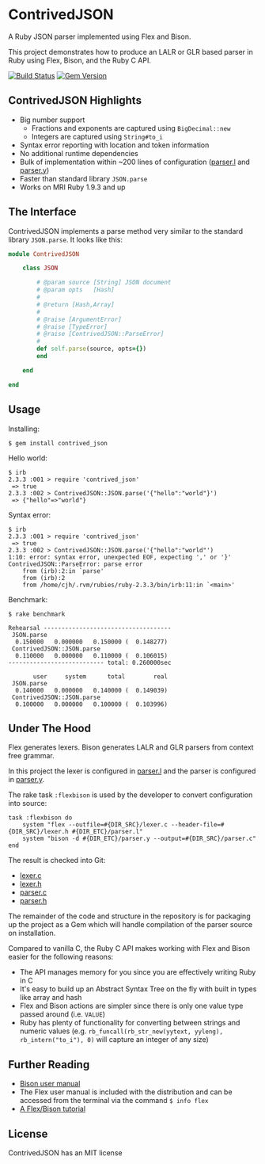 ContrivedJSON
=============

A Ruby JSON parser implemented using Flex and Bison.

This project demonstrates how to produce an LALR or
GLR based parser in Ruby using Flex, Bison, and the Ruby C API.

[![Build Status](https://travis-ci.org/cjhdev/contrived_json.svg?branch=master)](https://travis-ci.org/cjhdev/contrived_json)
[![Gem Version](https://badge.fury.io/rb/contrived_json.svg)](https://badge.fury.io/rb/contrived_json)

## ContrivedJSON Highlights

- Big number support
    - Fractions and exponents are captured using `BigDecimal::new`
    - Integers are captured using `String#to_i`
- Syntax error reporting with location and token information
- No additional runtime dependencies
- Bulk of implementation within ~200 lines of configuration ([parser.l](etc/contrived_json/ext_parser/parser.l) and [parser.y](etc/contrived_json/ext_parser/parser.y))
- Faster than standard library `JSON.parse`
- Works on MRI Ruby 1.9.3 and up

## The Interface

ContrivedJSON implements a parse method very similar to the standard library
`JSON.parse`. It looks like this:

~~~ ruby
module ContrivedJSON

    class JSON

        # @param source [String] JSON document
        # @param opts   [Hash]
        #
        # @return [Hash,Array]
        #
        # @raise [ArgumentError]
        # @raise [TypeError]
        # @raise [ContrivedJSON::ParseError]
        #
        def self.parse(source, opts={})
        end    

    end

end
~~~

## Usage

Installing:

~~~
$ gem install contrived_json
~~~

Hello world:

~~~
$ irb
2.3.3 :001 > require 'contrived_json'
 => true 
2.3.3 :002 > ContrivedJSON::JSON.parse('{"hello":"world"}')
 => {"hello"=>"world"} 
~~~

Syntax error:

~~~
$ irb
2.3.3 :001 > require 'contrived_json'
 => true 
2.3.3 :002 > ContrivedJSON::JSON.parse('{"hello":"world"')
1:10: error: syntax error, unexpected EOF, expecting ',' or '}'
ContrivedJSON::ParseError: parse error
    from (irb):2:in `parse'
    from (irb):2
    from /home/cjh/.rvm/rubies/ruby-2.3.3/bin/irb:11:in `<main>'
~~~

Benchmark:

~~~
$ rake benchmark

Rehearsal ------------------------------------
 JSON.parse
  0.150000   0.000000   0.150000 (  0.148277)
 ContrivedJSON::JSON.parse
  0.110000   0.000000   0.110000 (  0.106015)
--------------------------- total: 0.260000sec

       user     system      total        real
 JSON.parse
  0.140000   0.000000   0.140000 (  0.149039)
 ContrivedJSON::JSON.parse
  0.100000   0.000000   0.100000 (  0.103996)
~~~

## Under The Hood

Flex generates lexers. Bison generates LALR
and GLR parsers from context free grammar.

In this project the lexer is configured in [parser.l](etc/contrived_json/ext_parser/parser.l) and the parser is configured in [parser.y](etc/contrived_json/ext_parser/parser.y).

The rake task `:flexbison` is used by the developer to convert configuration into source:
~~~
task :flexbison do    
    system "flex --outfile=#{DIR_SRC}/lexer.c --header-file=#{DIR_SRC}/lexer.h #{DIR_ETC}/parser.l"
    system "bison -d #{DIR_ETC}/parser.y --output=#{DIR_SRC}/parser.c"
end
~~~

The result is checked into Git:

- [lexer.c](ext/contrived_json/ext_parser/lexer.c) 
- [lexer.h](ext/contrived_json/ext_parser/lexer.h) 
- [parser.c](ext/contrived_json/ext_parser/parser.c) 
- [parser.h](ext/contrived_json/ext_parser/parser.h) 

The remainder of the code and structure in the repository is for packaging
up the project as a Gem which will handle compilation of the parser
source on installation.

Compared to vanilla C, the Ruby C API makes working with Flex and Bison easier for the following reasons:

- The API manages memory for you since you are effectively writing Ruby in C
- It's easy to build up an Abstract Syntax Tree on the fly with built in types like array and hash
- Flex and Bison actions are simpler since there is only one value type passed around (i.e. `VALUE`)
- Ruby has plenty of functionality for converting between strings and numeric values (e.g. `rb_funcall(rb_str_new(yytext, yyleng), rb_intern("to_i"), 0)` will
  capture an integer of any size)
  
## Further Reading

- [Bison user manual](https://www.gnu.org/software/bison/manual/)
- The Flex user manual is included with the distribution and can be accessed from the terminal via the command `$ info flex`
- [A Flex/Bison tutorial](http://aquamentus.com/flex_bison.html)


## License

ContrivedJSON has an MIT license
